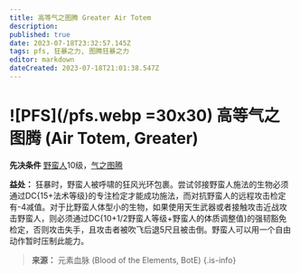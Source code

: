 ```yaml
---
title: 高等气之图腾 Greater Air Totem
description: 
published: true
date: 2023-07-18T23:32:57.145Z
tags: pfs, 狂暴之力, 图腾狂暴之力
editor: markdown
dateCreated: 2023-07-18T21:01:38.547Z
---
```


# ![PFS](/pfs.webp =30x30) 高等气之图腾 (Air Totem, Greater)

**先决条件** [野蛮人](/野蛮人)10级，[气之图腾](/狂暴之力/气之图腾)

**益处：** 狂暴时，野蛮人被呼啸的狂风光环包裹。尝试邻接野蛮人施法的生物必须通过DC{15+法术等级}的专注检定才能成功施法，而对抗野蛮人的远程攻击检定有-4减值。对于比野蛮人体型小的生物，如果使用天生武器或者接触攻击近战攻击野蛮人，则必须通过DC{10+1/2野蛮人等级+野蛮人的体质调整值}的强韧豁免检定，否则攻击失手，且攻击者被吹飞后退5尺且被击倒。野蛮人可以用一个自由动作暂时压制此能力。

> **来源：** 元素血脉 (Blood of the Elements, BotE)
{.is-info}
